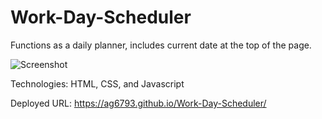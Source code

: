 # Work-Day-Scheduler

Functions as a daily planner, includes current date at the top of the page.

![Screenshot](https://user-images.githubusercontent.com/107378358/188060640-22c1dad7-2970-4823-a59e-d38a289568fb.jpeg)

Technologies: HTML, CSS, and Javascript

Deployed URL: https://ag6793.github.io/Work-Day-Scheduler/
